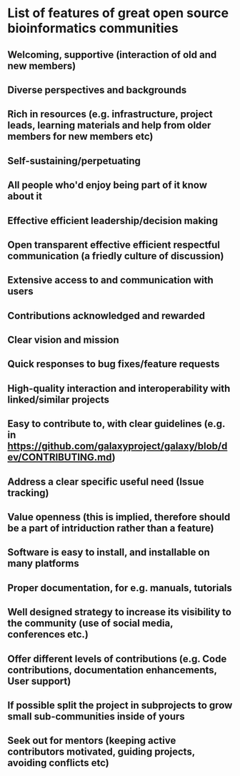 # List of features of great open source bioinformatics communities

## Welcoming, supportive (interaction of old and new members)

## Diverse perspectives and backgrounds

## Rich in resources (e.g. infrastructure, project leads, learning materials and help from older members for new members etc)

## Self-sustaining/perpetuating

## All people who'd enjoy being part of it know about it

## Effective efficient leadership/decision making

## Open transparent effective efficient respectful communication (a friedly culture of discussion)

## Extensive access to and communication with users

## Contributions acknowledged and rewarded

## Clear vision and mission

## Quick responses to bug fixes/feature requests

## High-quality interaction and interoperability with linked/similar projects

## Easy to contribute to, with clear guidelines (e.g. in https://github.com/galaxyproject/galaxy/blob/dev/CONTRIBUTING.md) 

## Address a clear specific useful need (Issue tracking)

## Value openness (this is implied, therefore should be a part of intriduction rather than a feature)

## Software is easy to install, and installable on many platforms

## Proper documentation, for e.g. manuals, tutorials

## Well designed strategy to increase its visibility to the community (use of social media, conferences etc.)

## Offer different levels of contributions (e.g. Code contributions, documentation enhancements, User support)

## If possible split the project in subprojects to grow small sub-communities inside of yours

## Seek out for mentors (keeping active contributors motivated, guiding projects, avoiding conflicts etc)
